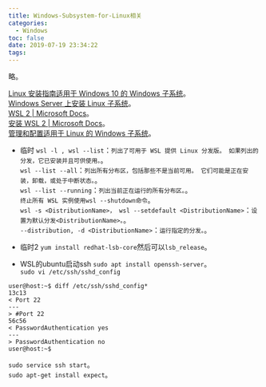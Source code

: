 ```yaml
---
title: Windows-Subsystem-for-Linux相关
categories:
  - Windows
toc: false
date: 2019-07-19 23:34:22
tags:
---
```

略。
<!-- more -->

[Linux 安装指南适用于 Windows 10 的 Windows 子系统](https://docs.microsoft.com/zh-cn/windows/wsl/install-win10)。  
[Windows Server 上安装 Linux 子系统](https://docs.microsoft.com/zh-cn/windows/wsl/install-on-server)。  
[WSL 2 | Microsoft Docs](https://docs.microsoft.com/zh-cn/windows/wsl/wsl2-index)。  
[安装 WSL 2 | Microsoft Docs](https://docs.microsoft.com/zh-cn/windows/wsl/wsl2-install)。  
[管理和配置适用于 Linux 的 Windows 子系统](https://docs.microsoft.com/zh-cn/windows/wsl/wsl-config)。  

* 临时
`wsl -l , wsl --list`：`列出了可用于 WSL 提供 Linux 分发版。 如果列出的分发，它已安装并且可供使用。`。  
`wsl --list --all`：`列出所有分布区，包括那些不是当前可用。 它们可能是正在安装，卸载，或处于中断状态。`。  
`wsl --list --running`：`列出当前正在运行的所有分布区。`。  
`终止所有 WSL 实例使用wsl --shutdown命令`。  
`wsl -s <DistributionName>， wsl --setdefault <DistributionName>`：`设置为默认分发<DistributionName>。`。  
`--distribution, -d <DistributionName>`：`运行指定的分发。`。  

* 临时2
`yum install redhat-lsb-core`然后可以`lsb_release`。  

* WSL的ubuntu启动ssh
`sudo apt install openssh-server`。  
`sudo vi /etc/ssh/sshd_config`
```
user@host:~$ diff /etc/ssh/sshd_config*
13c13
< Port 22
---
> #Port 22
56c56
< PasswordAuthentication yes
---
> PasswordAuthentication no
user@host:~$
```
`sudo service ssh start`。  
`sudo apt-get install expect`。  
